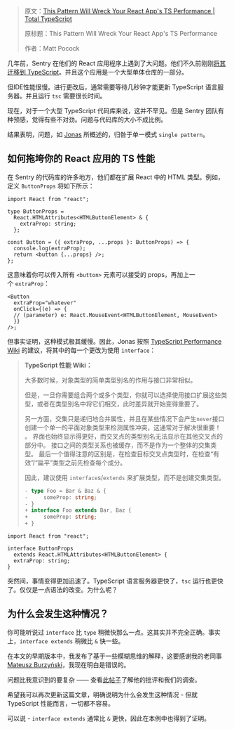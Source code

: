 > 原文：[This Pattern Will Wreck Your React App's TS Performance | Total TypeScript](https://www.totaltypescript.com/react-apps-ts-performance)
> 
> 原标题：This Pattern Will Wreck Your React App's TS Performance
>
> 作者：Matt Pocock

几年前，Sentry 在他们的 React 应用程序上遇到了大问题。他们不久前刚刚[将其迁移到 TypeScript](https://blog.sentry.io/slow-and-steady-converting-sentrys-entire-frontend-to-typescript)。并且这个应用是一个大型单体仓库的一部分。

但IDE性能很慢。进行更改后，通常需要等待几秒钟才能更新 TypeScript 语言服务器。并且运行 `tsc` 需要很长时间。

现在，对于一个大型 TypeScript 代码库来说，这并不罕见。但是 Sentry 团队有种预感，觉得有些不对劲。问题与代码库的大小不成比例。

结果表明，问题，如 [Jonas](https://twitter.com/JonasBadalic/status/1765006152150974919) 所概述的，归咎于单一模式 `single pattern`。

## 如何拖垮你的 React 应用的 TS 性能

在 Sentry 的代码库的许多地方，他们都在扩展 React 中的 HTML 类型。例如，定义 `ButtonProps` 将如下所示：

```tsx
import React from "react";
 
type ButtonProps =
  React.HTMLAttributes<HTMLButtonElement> & {
    extraProp: string;
  };
 
const Button = ({ extraProp, ...props }: ButtonProps) => {
  console.log(extraProp);
  return <button {...props} />;
};
```

这意味着你可以传入所有 `<button>` 元素可以接受的 props，再加上一个 `extraProp`：

```tsx
<Button
  extraProp="whatever"
  onClick={(e) => {
  // (parameter) e: React.MouseEvent<HTMLButtonElement, MouseEvent>
  }}
/>;
```

但事实证明，这种模式极其缓慢。因此，Jonas 按照 [TypeScript Performance Wiki](https://github.com/microsoft/TypeScript/wiki/Performance) 的建议，将其中的每一个更改为使用 `interface`：

> **TypeScript 性能 Wiki：**
>
> 大多数时候，对象类型的简单类型别名的作用与接口非常相似。
>
> 但是，一旦你需要组合两个或多个类型，你就可以选择使用接口扩展这些类型，或者在类型别名中将它们相交，此时差异就开始变得重要了。
>
> 另一方面，交集只是递归地合并属性，并且在某些情况下会产生`never`接口创建一个单一的平面对象类型来检测属性冲突，这通常对于解决很重要！ 。 界面也始终显示得更好，而交叉点的类型别名无法显示在其他交叉点的部分中。 接口之间的类型关系也被缓存，而不是作为一个整体的交集类型。 最后一个值得注意的区别是，在检查目标交叉点类型时，在检查“有效”/“扁平”类型之前先检查每个成分。
>
> 因此，建议使用 `interface`s/`extends` 来扩展类型，而不是创建交集类型。
>
> ```ts
> - type Foo = Bar & Baz & {
> -     someProp: string;
> - }
> + interface Foo extends Bar, Baz {
> +     someProp: string;
> + }
> ```

```tsx
import React from "react";
 
interface ButtonProps
  extends React.HTMLAttributes<HTMLButtonElement> {
  extraProp: string;
}
```

突然间，事情变得更加迅速了。TypeScript 语言服务器更快了，`tsc` 运行也更快了。仅仅是一点语法的改变。为什么呢？

## 为什么会发生这种情况？

你可能听说过 `interface` 比 `type` 稍微快那么一点。这其实并不完全正确。事实上，`interface extends` 稍微比 `&` 快一些。

在本文的早期版本中，我发布了基于一些模糊思维的解释，这要感谢我的老同事[Mateusz Burzyński](https://twitter.com/AndaristRake)，我现在明白是错误的。

问题比我意识到的要复杂 —— 查看[此帖子](https://twitter.com/AndaristRake/status/1770743549325115459)了解他的批评和我们的调查。

希望我可以再次更新这篇文章，明确说明为什么会发生这种情况 - 但就 TypeScript 性能而言，一切都不容易。

可以说 - `interface extends` 通常比 `&` 更快，因此在本例中也得到了证明。